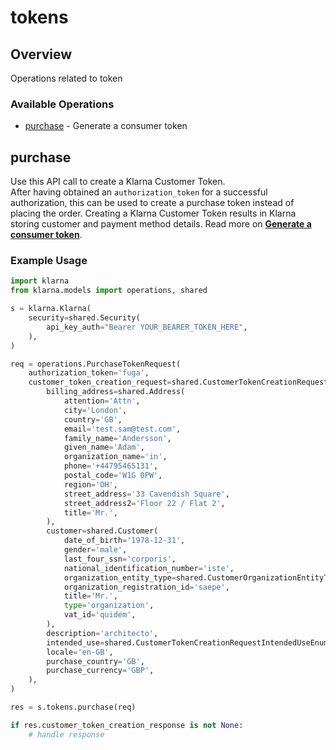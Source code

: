 # tokens

## Overview

Operations related to token

### Available Operations

* [purchase](#purchase) - Generate a consumer token

## purchase

Use this API call to create a Klarna Customer Token.<br/>After having obtained an `authorization_token` for a successful authorization, this can be used to create a purchase token instead of placing the order. Creating a Klarna Customer Token results in Klarna storing customer and payment method details.
Read more on **[Generate a consumer token](https://docs.klarna.com/klarna-payments/in-depth-knowledge/customer-token/)**.

### Example Usage

```python
import klarna
from klarna.models import operations, shared

s = klarna.Klarna(
    security=shared.Security(
        api_key_auth="Bearer YOUR_BEARER_TOKEN_HERE",
    ),
)

req = operations.PurchaseTokenRequest(
    authorization_token='fuga',
    customer_token_creation_request=shared.CustomerTokenCreationRequest(
        billing_address=shared.Address(
            attention='Attn',
            city='London',
            country='GB',
            email='test.sam@test.com',
            family_name='Andersson',
            given_name='Adam',
            organization_name='in',
            phone='+44795465131',
            postal_code='W1G 0PW',
            region='OH',
            street_address='33 Cavendish Square',
            street_address2='Floor 22 / Flat 2',
            title='Mr.',
        ),
        customer=shared.Customer(
            date_of_birth='1978-12-31',
            gender='male',
            last_four_ssn='corporis',
            national_identification_number='iste',
            organization_entity_type=shared.CustomerOrganizationEntityTypeEnum.LIMITED_PARTNERSHIP,
            organization_registration_id='saepe',
            title='Mr.',
            type='organization',
            vat_id='quidem',
        ),
        description='architecto',
        intended_use=shared.CustomerTokenCreationRequestIntendedUseEnum.SUBSCRIPTION,
        locale='en-GB',
        purchase_country='GB',
        purchase_currency='GBP',
    ),
)

res = s.tokens.purchase(req)

if res.customer_token_creation_response is not None:
    # handle response
```
